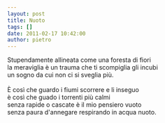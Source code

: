 ```yaml
---
layout: post
title: Nuoto
tags: []
date: 2011-02-17 10:42:00
author: pietro
---
```

<div dir="ltr" style="text-align: left">Stupendamente allineata come una foresta di fiori<br/>la meraviglia è un trauma che ti scompiglia gli incubi<br/>un sogno da cui non ci si sveglia più.<br/><br/>È così che guardo i fiumi scorrere e li inseguo<br/>è così che guado i torrenti più calmi<br/>senza rapide o cascate è il mio pensiero vuoto<br/>senza paura d'annegare respirando in acqua nuoto.<br/>
